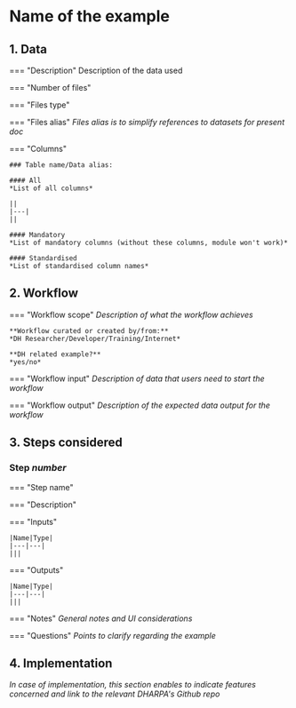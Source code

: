 
# Name of the example
## 1. Data
=== "Description"
    Description of the data used

=== "Number of files"
    

=== "Files type"
    

=== "Files alias"
    *Files alias is to simplify references to datasets for present doc*
    
    

=== "Columns"
    
    ### Table name/Data alias: 
    
    #### All
    *List of all columns*

    ||
    |---|
    ||

    #### Mandatory
    *List of mandatory columns (without these columns, module won't work)*

    #### Standardised
    *List of standardised column names*



## 2. Workflow

=== "Workflow scope"
    *Description of what the workflow achieves*

    **Workflow curated or created by/from:** 
    *DH Researcher/Developer/Training/Internet*
    
    **DH related example?**
    *yes/no*

=== "Workflow input"
    *Description of data that users need to start the workflow*

=== "Workflow output"
    *Description of the expected data output for the workflow*

## 3. Steps considered

### Step *number*

=== "Step name"
    

=== "Description"


=== "Inputs"

    |Name|Type|
    |---|---|
    |||


=== "Outputs"

    |Name|Type|
    |---|---|
    |||

=== "Notes"
    *General notes and UI considerations*

=== "Questions"
    *Points to clarify regarding the example*


## 4. Implementation
*In case of implementation, this section enables to indicate features concerned and link to the relevant DHARPA's Github repo*
